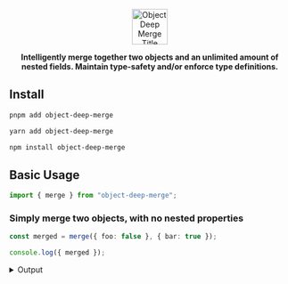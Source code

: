 <p align="center"></p>
<div align="center">
    <picture>
        <source media="(prefers-color-scheme: dark)" srcset="https://pqt.s3.ca-central-1.amazonaws.com/object-deep-merge/assets/images/logos/dark.png" height="64">
        <img alt="Object Deep Merge Title Image (Logo)" src="https://pqt.s3.ca-central-1.amazonaws.com/object-deep-merge/assets/images/logos/light.png" height="64">
    </picture>
</div>
<p align="center"><strong>Intelligently merge together two objects and an unlimited amount of nested fields. Maintain type-safety and/or enforce type definitions.</strong></p>

<p align="center"></p>

## Install

```bash
pnpm add object-deep-merge
```

```bash
yarn add object-deep-merge
```

```bash
npm install object-deep-merge
```

## Basic Usage

```ts
import { merge } from "object-deep-merge";
```

### Simply merge two objects, with no nested properties

```ts
const merged = merge({ foo: false }, { bar: true });

console.log({ merged });
```

<details><summary>Output</summary>

```json
{
  "merged": {
    "foo": false,
    "bar": true
  }
}
```

</details>
